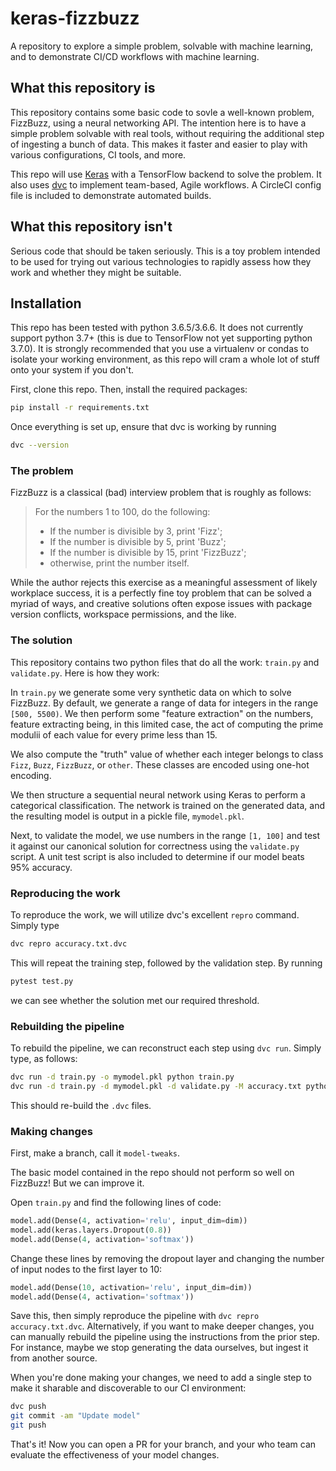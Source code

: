 # keras-fizzbuzz
A repository to explore a simple problem, solvable with machine learning, and to demonstrate CI/CD workflows with machine learning.

## What this repository is

This repository contains some basic code to sovle a well-known problem, FizzBuzz, using a neural networking API. The intention here is to have a simple problem solvable with real tools, without requiring the additional step of ingesting a bunch of data. This makes it faster and easier to play with various configurations, CI tools, and more.

This repo will use [Keras](https://keras.io/) with a TensorFlow backend to solve the problem. It also uses [dvc](https://dvc.org) to implement team-based, Agile workflows. A CircleCI config file is included to demonstrate automated builds.

## What this repository isn't

Serious code that should be taken seriously. This is a toy problem intended to be used for trying out various technologies to rapidly assess how they work and whether they might be suitable.

## Installation

This repo has been tested with python 3.6.5/3.6.6. It does not currently support python 3.7+ (this is due to TensorFlow not yet supporting python 3.7.0). It is strongly recommended that you use a virtualenv or condas to isolate your working environment, as this repo will cram a whole lot of stuff onto your system if you don't.

First, clone this repo. Then, install the required packages:

```sh
pip install -r requirements.txt
```

Once everything is set up, ensure that dvc is working by running

```sh
dvc --version
```

### The problem

FizzBuzz is a classical (bad) interview problem that is roughly as follows:

> For the numbers 1 to 100, do the following:
> - If the number is divisible by 3, print 'Fizz';
> - If the number is divisible by 5, print 'Buzz';
> - If the number is divisible by 15, print 'FizzBuzz';
> - otherwise, print the number itself.

While the author rejects this exercise as a meaningful assessment of likely workplace success, it is a perfectly fine toy problem that can be solved a myriad of ways, and creative solutions often expose issues with package version conflicts, workspace permissions, and the like.

### The solution

This repository contains two python files that do all the work: `train.py` and `validate.py`. Here is how they work:

In `train.py` we generate some very synthetic data on which to solve FizzBuzz. By default, we generate a range of data for integers in the range `[500, 5500)`. We then perform some "feature extraction" on the numbers, feature extracting being, in this limited case, the act of computing the prime modulii of each value for every prime less than 15.

We also compute the "truth" value of whether each integer belongs to class `Fizz`, `Buzz`, `FizzBuzz`, or `other`. These classes are encoded using one-hot encoding.

We then structure a sequential neural network using Keras to perform a categorical classification. The network is trained on the generated data, and the resulting model is output in a pickle file, `mymodel.pkl`.

Next, to validate the model, we use numbers in the range `[1, 100]` and test it against our canonical solution for correctness using the `validate.py` script. A unit test script is also included to determine if our model beats 95% accuracy.

### Reproducing the work

To reproduce the work, we will utilize dvc's excellent `repro` command. Simply type

```sh
dvc repro accuracy.txt.dvc
```

This will repeat the training step, followed by the validation step. By running

```sh
pytest test.py
```

we can see whether the solution met our required threshold.

### Rebuilding the pipeline

To rebuild the pipeline, we can reconstruct each step using `dvc run`. Simply type, as follows:

```sh
dvc run -d train.py -o mymodel.pkl python train.py
dvc run -d train.py -d mymodel.pkl -d validate.py -M accuracy.txt python validate.py
```

This should re-build the `.dvc` files.

### Making changes

First, make a branch, call it `model-tweaks`.

The basic model contained in the repo should not perform so well on FizzBuzz! But we can improve it.

Open `train.py` and find the following lines of code:

```python
model.add(Dense(4, activation='relu', input_dim=dim))
model.add(keras.layers.Dropout(0.8))
model.add(Dense(4, activation='softmax'))
```

Change these lines by removing the dropout layer and changing the number of input nodes to the first layer to 10:

```python
model.add(Dense(10, activation='relu', input_dim=dim))
model.add(Dense(4, activation='softmax'))
```

Save this, then simply reproduce the pipeline with `dvc repro accuracy.txt.dvc`. Alternatively, if you want to make deeper changes, you can manually rebuild the pipeline using the instructions from the prior step. For instance, maybe we stop generating the data ourselves, but ingest it from another source.

When you're done making your changes, we need to add a single step to make it sharable and discoverable to our CI environment:

```sh
dvc push
git commit -am "Update model"
git push
```

That's it! Now you can open a PR for your branch, and your who team can evaluate the effectiveness of your model changes.

